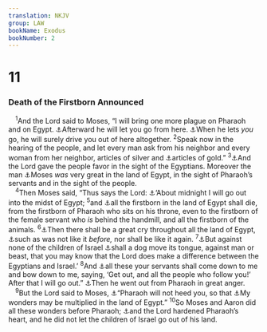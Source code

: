 ```yaml
---
translation: NKJV
group: LAW
bookName: Exodus 
bookNumber: 2
---
```


<div class="title"><h1>11</h1><h3>Death of the Firstborn Announced</h3></div>
<span class="verse xu_11_1"> <sup>1</sup>And the Lord said to Moses, “I will bring one more plague on Pharaoh and on Egypt. <a data-toggle="tooltip" data-placement="bottom" title="Ex. 12:31, 33, 39">⚓</a>Afterward he will let you go from here. <a data-toggle="tooltip" data-placement="bottom" title="Ex. 6:1; 12:39">⚓</a>When he lets <i>you</i> go, he will surely drive you out of here altogether. </span>
<span class="verse xu_11_2"><sup>2</sup>Speak now in the hearing of the people, and let every man ask from his neighbor and every woman from her neighbor, articles of silver and <a data-toggle="tooltip" data-placement="bottom" title="Ex. 3:22; 12:35, 36">⚓</a>articles of gold.” </span>
<span class="verse xu_11_3"><sup>3</sup><a data-toggle="tooltip" data-placement="bottom" title="Ex. 3:21; 12:36; Ps. 106:46">⚓</a>And the Lord gave the people favor in the sight of the Egyptians. Moreover the man <a data-toggle="tooltip" data-placement="bottom" title="Deut. 34:10–12; 2 Sam. 7:9; Esth. 9:4">⚓</a>Moses <i>was</i> very great in the land of Egypt, in the sight of Pharaoh’s servants and in the sight of the people.<br/></span>
<span class="verse xu_11_4"> <sup>4</sup>Then Moses said, “Thus says the Lord: <a data-toggle="tooltip" data-placement="bottom" title="Ex. 12:12, 23, 29">⚓</a>‘About midnight I will go out into the midst of Egypt; </span>
<span class="verse xu_11_5"><sup>5</sup>and <a data-toggle="tooltip" data-placement="bottom" title="Ex. 4:23; 12:12, 29; Ps. 78:51; 105:36; 135:8; 136:10; Amos 4:10">⚓</a>all the firstborn in the land of Egypt shall die, from the firstborn of Pharaoh who sits on his throne, even to the firstborn of the female servant who <i>is</i> behind the handmill, and all the firstborn of the animals. </span>
<span class="verse xu_11_6"><sup>6</sup><a data-toggle="tooltip" data-placement="bottom" title="Ex. 12:30; Amos 5:17">⚓</a>Then there shall be a great cry throughout all the land of Egypt, <a data-toggle="tooltip" data-placement="bottom" title="Ex. 10:14">⚓</a>such as was not like it <i>before,</i> nor shall be like it again. </span>
<span class="verse xu_11_7"><sup>7</sup><a data-toggle="tooltip" data-placement="bottom" title="Ex. 8:22">⚓</a>But against none of the children of Israel <a data-toggle="tooltip" data-placement="bottom" title="Josh. 10:21">⚓</a>shall a dog move its tongue, against man or beast, that you may know that the Lord does make a difference between the Egyptians and Israel.’ </span>
<span class="verse xu_11_8"><sup>8</sup>And <a data-toggle="tooltip" data-placement="bottom" title="Ex. 12:31–33">⚓</a>all these your servants shall come down to me and bow down to me, saying, ‘Get out, and all the people who follow you!’ After that I will go out.” <a data-toggle="tooltip" data-placement="bottom" title="Ex. 10:29; Heb. 11:27">⚓</a>Then he went out from Pharaoh in great anger.<br/></span>
<span class="verse xu_11_9"> <sup>9</sup>But the Lord said to Moses, <a data-toggle="tooltip" data-placement="bottom" title="Ex. 3:19; 7:4; 10:1">⚓</a>“Pharaoh will not heed you, so that <a data-toggle="tooltip" data-placement="bottom" title="Ex. 7:3; 9:16">⚓</a>My wonders may be multiplied in the land of Egypt.” </span>
<span class="verse xu_11_10"><sup>10</sup>So Moses and Aaron did all these wonders before Pharaoh; <a data-toggle="tooltip" data-placement="bottom" title="Ex. 7:3; 9:12; 10:1, 20, 27; Josh. 11:20; Is. 63:17; John 12:40; Rom. 2:5">⚓</a>and the Lord hardened Pharaoh’s heart, and he did not let the children of Israel go out of his land.<br/></span>

